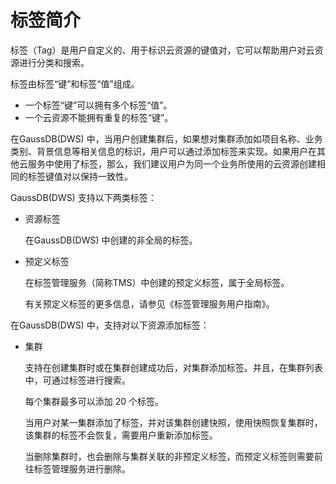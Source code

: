# 标签简介<a name="ZH-CN_TOPIC_0000001405636866"></a>

标签（Tag）是用户自定义的、用于标识云资源的键值对，它可以帮助用户对云资源进行分类和搜索。

标签由标签“键”和标签“值”组成。

-   一个标签“键”可以拥有多个标签“值”。
-   一个云资源不能拥有重复的标签“键”。

在GaussDB\(DWS\) 中，当用户创建集群后，如果想对集群添加如项目名称、业务类别、背景信息等相关信息的标识，用户可以通过添加标签来实现。如果用户在其他云服务中使用了标签，那么，我们建议用户为同一个业务所使用的云资源创建相同的标签键值对以保持一致性。

GaussDB\(DWS\) 支持以下两类标签：

-   资源标签

    在GaussDB\(DWS\) 中创建的非全局的标签。


-   预定义标签

    在标签管理服务（简称TMS）中创建的预定义标签，属于全局标签。

    有关预定义标签的更多信息，请参见《标签管理服务用户指南》。


在GaussDB\(DWS\) 中，支持对以下资源添加标签：

-   集群

    支持在创建集群时或在集群创建成功后，对集群添加标签。并且，在集群列表中，可通过标签进行搜索。

    每个集群最多可以添加 20 个标签。

    当用户对某一集群添加了标签，并对该集群创建快照，使用快照恢复集群时，该集群的标签不会恢复，需要用户重新添加标签。

    当删除集群时，也会删除与集群关联的非预定义标签，而预定义标签则需要前往标签管理服务进行删除。


